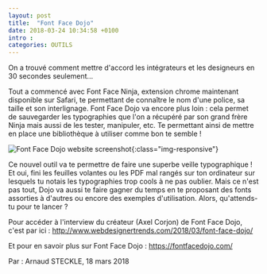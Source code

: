 ```yaml
---
layout: post
title:  "Font Face Dojo"
date: 2018-03-24 10:34:58 +0100
intro : 
categories: OUTILS
---
```

On a trouvé comment mettre d'accord les intégrateurs et les designeurs en 30 secondes seulement...

Tout a commencé avec Font Face Ninja, extension chrome maintenant disponible sur Safari, te permettant de connaître le nom d'une police, sa taille et son interlignage. Font Face Dojo va encore plus loin : cela permet de sauvegarder les typographies que l'on a récupéré par son grand frère Ninja mais aussi de les tester, manipuler, etc. Te permettant ainsi de mettre en place une bibliothèque à utiliser comme bon te semble !

![Font Face Dojo website screenshot](../../../../../assets/images/2018-03-24-Font-Face-Dojo.jpg){:class="img-responsive"}

Ce nouvel outil va te permettre de faire une superbe veille typographique ! Et oui, fini les feuilles volantes ou les PDF mal rangés sur ton ordinateur sur lesquels tu notais les typographies trop cools à ne pas oublier. Mais ce n'est pas tout, Dojo va aussi te faire gagner du temps en te proposant des fonts assorties à d'autres ou encore des exemples d'utilisation. Alors, qu'attends-tu pour te lancer ?

Pour accéder à l'interview du créateur (Axel Corjon) de Font Face Dojo, c'est par ici : http://www.webdesignertrends.com/2018/03/font-face-dojo/

Et pour en savoir plus sur Font Face Dojo : https://fontfacedojo.com/

Par : Arnaud STECKLE, 18 mars 2018
